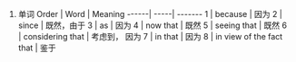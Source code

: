 1. 单词
Order | Word | Meaning
------| -----| -------
1 | because | 因为
2 | since | 既然，由于
3 | as | 因为
4 | now that | 既然
5 | seeing that | 既然
6 | considering that | 考虑到， 因为
7 | in that | 因为
8 | in view of the fact that | 鉴于